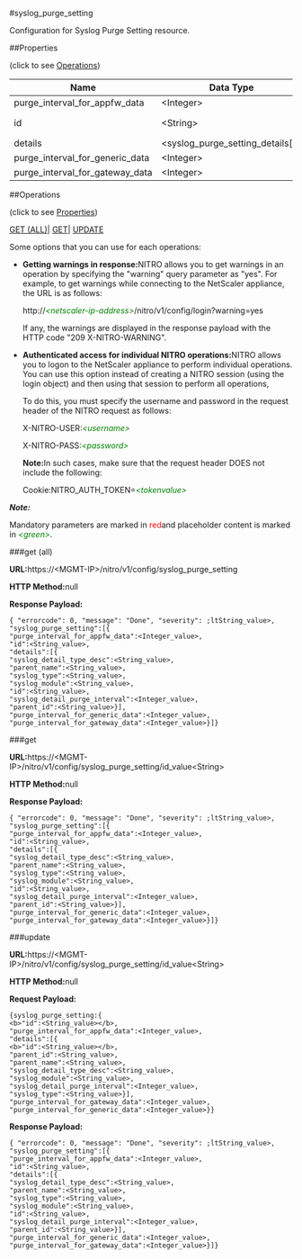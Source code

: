 #syslog_purge_setting

Configuration for Syslog Purge Setting resource.


##Properties 
<span>(click to see [Operations](#opera))</span>


<table><thead><tr><th>Name</th><th>Data Type</th><th>Permissions</th><th>Description</th></tr></thead><tbody><tr><td>purge_interval_for_appfw_data</td><td>&lt;Integer></td><td>Read-write</td><td>purge_interval_for_appfw_data.</td></tr><tr><td>id</td><td>&lt;String></td><td>Read-write</td><td>Id is system generated key for all the events.</td></tr><tr><td>details</td><td>&lt;syslog_purge_setting_details[]></td><td>Read-write</td><td>Syslog Purge Setting Details.</td></tr><tr><td>purge_interval_for_generic_data</td><td>&lt;Integer></td><td>Read-write</td><td>purge_interval_for_generic_data.</td></tr><tr><td>purge_interval_for_gateway_data</td><td>&lt;Integer></td><td>Read-write</td><td>purge_interval_for_gateway_data..</td></tr></tbody></table>
##Operations 
<span>(click to see [Properties](#prope))</span>


[GET (ALL)](#get-)| [GET]()| [UPDATE](#u)


Some options that you can use for each operations:
<ul><li><p><b>Getting warnings in response:</b>NITRO allows you to get warnings in an operation by specifying the "warning" query parameter as "yes". For example, to get warnings while connecting to the NetScaler appliance, the URL is as follows:</p><p>http://<span style="color:green;font-style:italic;">&lt;netscaler-ip-address&gt;</span>/nitro/v1/config/login?warning=yes</p><p>If any, the warnings are displayed in the response payload with the HTTP code "209 X-NITRO-WARNING".</p></li><li><p><b>Authenticated access for individual NITRO operations:</b>NITRO allows you to logon to the NetScaler appliance to perform individual operations. You can use this option instead of creating a NITRO session (using the login object) and then using that session to perform all operations,</p><p>To do this, you must specify the username and password in the request header of the NITRO request as follows:</p><p>X-NITRO-USER:<span style="color:green;font-style:italic;">&lt;username&gt;</span></p><p>X-NITRO-PASS:<span style="color:green;font-style:italic;">&lt;password&gt;</span></p><p><b>Note:</b>In such cases, make sure that the request header DOES not include the following:</p><p>Cookie:NITRO_AUTH_TOKEN=<span style="color:green;font-style:italic;">&lt;tokenvalue&gt;</span></p></li></ul>



***Note:*** 
Mandatory parameters are marked in <span style="color:#FF0000;">red</span>and placeholder content is marked in <span style="color:green;font-style:italic">&lt;green&gt;</span>.

###get (all)



<b>URL:</b>https://&lt;MGMT-IP&gt;/nitro/v1/config/syslog_purge_setting
<b>HTTP Method:</b>null
<b>Response Payload: </b>```{ "errorcode": 0, "message": "Done", "severity": ;ltString_value>, "syslog_purge_setting":[{"purge_interval_for_appfw_data":<Integer_value>,"id":<String_value>,"details":[{"syslog_detail_type_desc":<String_value>,"parent_name":<String_value>,"syslog_type":<String_value>,"syslog_module":<String_value>,"id":<String_value>,"syslog_detail_purge_interval":<Integer_value>,"parent_id":<String_value>}],"purge_interval_for_generic_data":<Integer_value>,"purge_interval_for_gateway_data":<Integer_value>}]}```



###get



<b>URL:</b>https://&lt;MGMT-IP&gt;/nitro/v1/config/syslog_purge_setting/id_value&lt;String&gt;
<b>HTTP Method:</b>null
<b>Response Payload: </b>```{ "errorcode": 0, "message": "Done", "severity": ;ltString_value>, "syslog_purge_setting":[{"purge_interval_for_appfw_data":<Integer_value>,"id":<String_value>,"details":[{"syslog_detail_type_desc":<String_value>,"parent_name":<String_value>,"syslog_type":<String_value>,"syslog_module":<String_value>,"id":<String_value>,"syslog_detail_purge_interval":<Integer_value>,"parent_id":<String_value>}],"purge_interval_for_generic_data":<Integer_value>,"purge_interval_for_gateway_data":<Integer_value>}]}```



###update



<b>URL:</b>https://&lt;MGMT-IP&gt;/nitro/v1/config/syslog_purge_setting/id_value&lt;String&gt;
<b>HTTP Method:</b>null
<b>Request Payload: </b>```{syslog_purge_setting:{<b>"id":<String_value></b>,"purge_interval_for_appfw_data":<Integer_value>,"details":[{<b>"id":<String_value></b>,"parent_id":<String_value>,"parent_name":<String_value>,"syslog_detail_type_desc":<String_value>,"syslog_module":<String_value>,"syslog_detail_purge_interval":<Integer_value>,"syslog_type":<String_value>}],"purge_interval_for_gateway_data":<Integer_value>,"purge_interval_for_generic_data":<Integer_value>}}```
<b>Response Payload: </b>```{ "errorcode": 0, "message": "Done", "severity": ;ltString_value>, "syslog_purge_setting":[{"purge_interval_for_appfw_data":<Integer_value>,"id":<String_value>,"details":[{"syslog_detail_type_desc":<String_value>,"parent_name":<String_value>,"syslog_type":<String_value>,"syslog_module":<String_value>,"id":<String_value>,"syslog_detail_purge_interval":<Integer_value>,"parent_id":<String_value>}],"purge_interval_for_generic_data":<Integer_value>,"purge_interval_for_gateway_data":<Integer_value>}]}```




